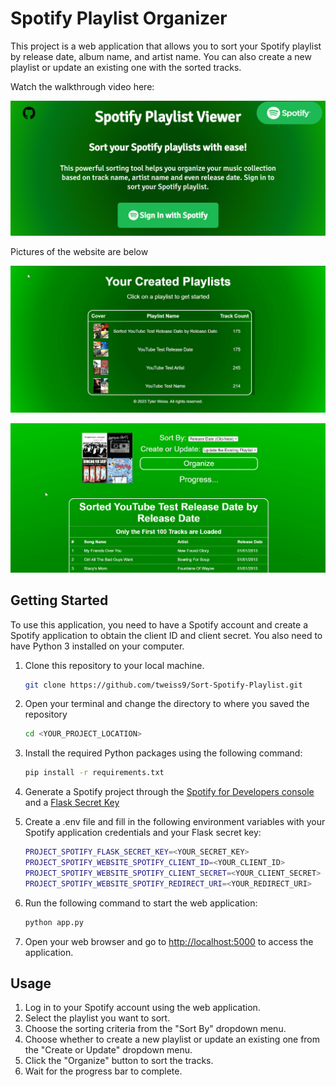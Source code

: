 # Spotify Playlist Organizer

This project is a web application that allows you to sort your Spotify playlist by release date, album name, and artist name. You can also create a new playlist or update an existing one with the sorted tracks.

Watch the walkthrough video here:

[![Spotify Playlist](readme-pictures/spotify-thumbnail.png)](https://www.youtube.com/watch?v=wrim0mVI4ow "Spotify Playlist")

Pictures of the website are below

![Website Picture 1](readme-pictures/playlist-list.png)

![Website Picture 2](readme-pictures/certain-playlist.png)

## Getting Started

To use this application, you need to have a Spotify account and create a Spotify application to obtain the client ID and client secret. You also need to have Python 3 installed on your computer.

1. Clone this repository to your local machine.

   ```bash
   git clone https://github.com/tweiss9/Sort-Spotify-Playlist.git
   ```

2. Open your terminal and change the directory to where you saved the repository

   ```bash
   cd <YOUR_PROJECT_LOCATION>
   ```

3. Install the required Python packages using the following command:

   ```bash
   pip install -r requirements.txt
   ```

4. Generate a Spotify project through the [Spotify for Developers console](https://developer.spotify.com/) and a [Flask Secret Key](https://flask.palletsprojects.com/en/2.3.x/config/)
5. Create a .env file and fill in the following environment variables with your Spotify application credentials and your Flask secret key:

   ```bash
   PROJECT_SPOTIFY_FLASK_SECRET_KEY=<YOUR_SECRET_KEY>
   PROJECT_SPOTIFY_WEBSITE_SPOTIFY_CLIENT_ID=<YOUR_CLIENT_ID>
   PROJECT_SPOTIFY_WEBSITE_SPOTIFY_CLIENT_SECRET=<YOUR_CLIENT_SECRET>
   PROJECT_SPOTIFY_WEBSITE_SPOTIFY_REDIRECT_URI=<YOUR_REDIRECT_URI>
   ```

6. Run the following command to start the web application:

   ```bash
   python app.py
   ```

7. Open your web browser and go to [http://localhost:5000](http://localhost:5000) to access the application.

## Usage

1. Log in to your Spotify account using the web application.
2. Select the playlist you want to sort.
3. Choose the sorting criteria from the "Sort By" dropdown menu.
4. Choose whether to create a new playlist or update an existing one from the "Create or Update" dropdown menu.
5. Click the "Organize" button to sort the tracks.
6. Wait for the progress bar to complete.
